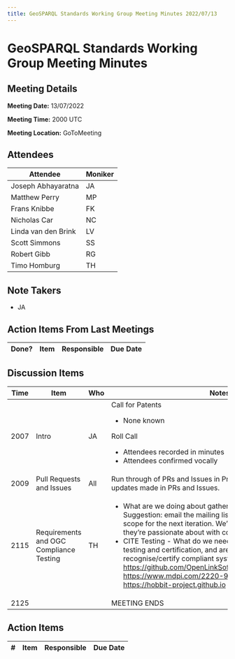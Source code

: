 ```yaml
---
title: GeoSPARQL Standards Working Group Meeting Minutes 2022/07/13
---
```

# GeoSPARQL Standards Working Group Meeting Minutes
## Meeting Details
**Meeting Date:** 13/07/2022

**Meeting Time:** 2000 UTC

**Meeting Location:** GoToMeeting  

## Attendees
| Attendee | Moniker |
| ---- | ---- |
| Joseph Abhayaratna | JA |
| Matthew Perry | MP |
| Frans Knibbe | FK |
| Nicholas Car | NC |
| Linda van den Brink | LV |
| Scott Simmons | SS |
| Robert Gibb | RG |
| Timo Homburg | TH |


## Note Takers
- JA

## Action Items From Last Meetings
| Done? | Item | Responsible | Due Date |
| ---- | ---- | ---- | --- |


## Discussion Items
| Time | Item | Who | Notes |
| ---- | ---- | ---- | ---- |
| 2007 | Intro | JA | Call for Patents<ul><li>None known</li></ul>Roll Call<ul><li>Attendees recorded in minutes</li><li>Attendees confirmed vocally</li></ul> |
| 2009 | Pull Requests and Issues | All | Run through of PRs and Issues in Project. All comments and updates made in PRs and Issues. |
| 2115 | Requirements and OGC Compliance Testing | TH | <ul><li>What are we doing about gathering requirements for 1.2/2.0. Suggestion: email the mailing list to tell them we’re proposing scope for the next iteration. We’d ask them to update issues they’re passionate about with comments (e.g., +1).</li><li>CITE Testing - What do we need to do to enable compliance testing and certification, and are OGC going to recognise/certify compliant systems. <br/>https://github.com/OpenLinkSoftware/GeoSPARQLBenchmark<br/>https://www.mdpi.com/2220-9964/10/7/487<br/>https://hobbit-project.github.io</li></ul> |
| 2125 | | | MEETING ENDS |

## Action Items
| \# | Item | Responsible | Due Date |
| ---- | ---- | ---- | ---- |
